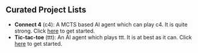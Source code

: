 ## Curated Project Lists

- **Connect 4** (c4): A MCTS based AI agent which can play c4. It is quite strong.
  Click [here](c4/readme.md) to get started.
- **Tic-tac-toe** (ttt): An AI agent which plays ttt. It is at best as it can.
  Click [here](ttt/readme.md) to get started.
